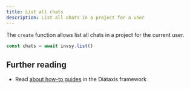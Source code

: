 ```yaml
---
title: List all chats
description: List all chats in a project for a user
---
```


The `create` function allows list all chats in a project for the current user.

```javascript
const chats = await invsy.list()
```

## Further reading

- Read [about how-to guides](https://diataxis.fr/how-to-guides/) in the Diátaxis framework
